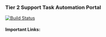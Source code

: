 ### Tier 2 Support Task Automation Portal

[![Build Status](https://travis-ci.org/lenchevsky/T2-Portal.svg?branch=open-source)](https://travis-ci.org/lenchevsky/T2-Portal)

#### Important Links:
